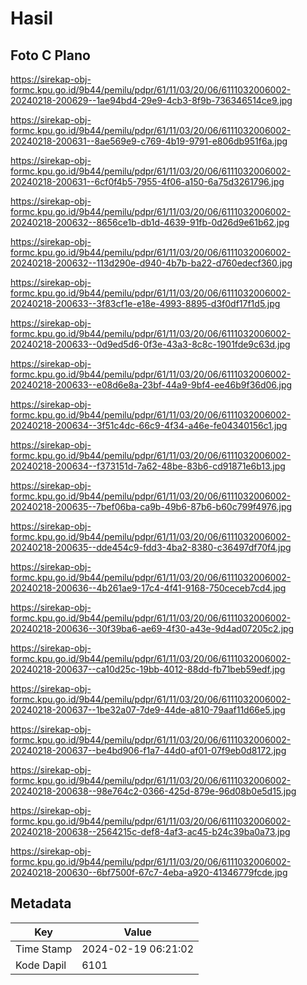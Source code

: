 # Hasil

## Foto C Plano

https://sirekap-obj-formc.kpu.go.id/9b44/pemilu/pdpr/61/11/03/20/06/6111032006002-20240218-200629--1ae94bd4-29e9-4cb3-8f9b-736346514ce9.jpg

https://sirekap-obj-formc.kpu.go.id/9b44/pemilu/pdpr/61/11/03/20/06/6111032006002-20240218-200631--8ae569e9-c769-4b19-9791-e806db951f6a.jpg

https://sirekap-obj-formc.kpu.go.id/9b44/pemilu/pdpr/61/11/03/20/06/6111032006002-20240218-200631--6cf0f4b5-7955-4f06-a150-6a75d3261796.jpg

https://sirekap-obj-formc.kpu.go.id/9b44/pemilu/pdpr/61/11/03/20/06/6111032006002-20240218-200632--8656ce1b-db1d-4639-91fb-0d26d9e61b62.jpg

https://sirekap-obj-formc.kpu.go.id/9b44/pemilu/pdpr/61/11/03/20/06/6111032006002-20240218-200632--113d290e-d940-4b7b-ba22-d760edecf360.jpg

https://sirekap-obj-formc.kpu.go.id/9b44/pemilu/pdpr/61/11/03/20/06/6111032006002-20240218-200633--3f83cf1e-e18e-4993-8895-d3f0df17f1d5.jpg

https://sirekap-obj-formc.kpu.go.id/9b44/pemilu/pdpr/61/11/03/20/06/6111032006002-20240218-200633--0d9ed5d6-0f3e-43a3-8c8c-1901fde9c63d.jpg

https://sirekap-obj-formc.kpu.go.id/9b44/pemilu/pdpr/61/11/03/20/06/6111032006002-20240218-200633--e08d6e8a-23bf-44a9-9bf4-ee46b9f36d06.jpg

https://sirekap-obj-formc.kpu.go.id/9b44/pemilu/pdpr/61/11/03/20/06/6111032006002-20240218-200634--3f51c4dc-66c9-4f34-a46e-fe04340156c1.jpg

https://sirekap-obj-formc.kpu.go.id/9b44/pemilu/pdpr/61/11/03/20/06/6111032006002-20240218-200634--f373151d-7a62-48be-83b6-cd91871e6b13.jpg

https://sirekap-obj-formc.kpu.go.id/9b44/pemilu/pdpr/61/11/03/20/06/6111032006002-20240218-200635--7bef06ba-ca9b-49b6-87b6-b60c799f4976.jpg

https://sirekap-obj-formc.kpu.go.id/9b44/pemilu/pdpr/61/11/03/20/06/6111032006002-20240218-200635--dde454c9-fdd3-4ba2-8380-c36497df70f4.jpg

https://sirekap-obj-formc.kpu.go.id/9b44/pemilu/pdpr/61/11/03/20/06/6111032006002-20240218-200636--4b261ae9-17c4-4f41-9168-750ceceb7cd4.jpg

https://sirekap-obj-formc.kpu.go.id/9b44/pemilu/pdpr/61/11/03/20/06/6111032006002-20240218-200636--30f39ba6-ae69-4f30-a43e-9d4ad07205c2.jpg

https://sirekap-obj-formc.kpu.go.id/9b44/pemilu/pdpr/61/11/03/20/06/6111032006002-20240218-200637--ca10d25c-19bb-4012-88dd-fb71beb59edf.jpg

https://sirekap-obj-formc.kpu.go.id/9b44/pemilu/pdpr/61/11/03/20/06/6111032006002-20240218-200637--1be32a07-7de9-44de-a810-79aaf11d66e5.jpg

https://sirekap-obj-formc.kpu.go.id/9b44/pemilu/pdpr/61/11/03/20/06/6111032006002-20240218-200637--be4bd906-f1a7-44d0-af01-07f9eb0d8172.jpg

https://sirekap-obj-formc.kpu.go.id/9b44/pemilu/pdpr/61/11/03/20/06/6111032006002-20240218-200638--98e764c2-0366-425d-879e-96d08b0e5d15.jpg

https://sirekap-obj-formc.kpu.go.id/9b44/pemilu/pdpr/61/11/03/20/06/6111032006002-20240218-200638--2564215c-def8-4af3-ac45-b24c39ba0a73.jpg

https://sirekap-obj-formc.kpu.go.id/9b44/pemilu/pdpr/61/11/03/20/06/6111032006002-20240218-200630--6bf7500f-67c7-4eba-a920-41346779fcde.jpg


## Metadata

| Key        | Value               |
| ---------- | ------------------- |
| Time Stamp | 2024-02-19 06:21:02 |
| Kode Dapil | 6101                |



